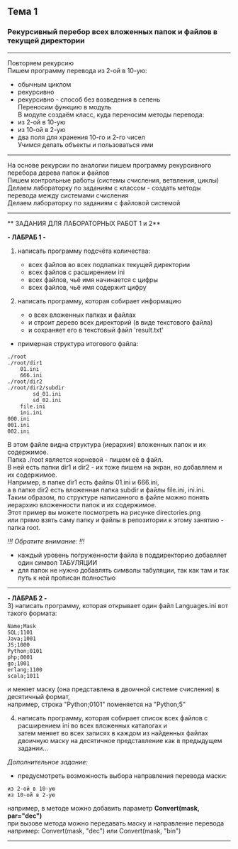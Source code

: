 ## Тема 1
### Рекурсивный перебор всех вложенных папок и файлов в текущей директории

---  

Повторяем рекурсию  
Пишем программу перевода из 2-ой в 10-ую:  
- обычным циклом  
- рекурсивно  
- рекурсивно - способ без возведения в сепень  
Переносим функцию в модуль  
В модуле создаём класс, куда переносим методы перевода:  
- из 2-ой в 10-ую  
- из 10-ой в 2-ую  
- два поля для хранения 10-го и 2-го чисел  
Учимся делать объекты и пользоваться ими  

---  

На основе рекурсии по аналогии пишем программу рекурсивного перебора дерева папок и файлов  
Пишем контрольные работы (системы счисления, ветвления, циклы)  
Делаем лабораторку по заданиям с классом - создать методы перевода между системами счисления  
Делаем лабораторку по заданиям с файловой системой  

---  

** ЗАДАНИЯ ДЛЯ ЛАБОРАТОРНЫХ РАБОТ 1 и 2**  

**- ЛАБРАБ 1 -**  
1) написать программу подсчёта количества:  
   * всех файлов во всех подпапках текущей директории  
   * всех файлов с расширением ini  
   * всех файлов, чьё имя начинается с цифры  
   * всех файлов, чьё имя содержит цифру  
   
2) написать программу, которая собирает информацию  
   * о всех вложенных папках и файлах  
   * и строит дерево всех директорий (в виде текстового файла)  
   * и сохраняет его в текстовый файл 'result.txt'  
- примерная структура итогового файла:  
```
./root
./root/dir1
	01.ini
	666.ini
./root/dir2
./root/dir2/subdir
		sd_01.ini
		sd_02.ini
	file.ini
	ini.ini
000.ini
001.ini
002.ini
```
В этом файле видна структура (иерархия) вложенных папок и их содержимое.  
Папка ./root является корневой - пишем её в файл.  
В ней есть папки dir1 и dir2 - их тоже пишем на экран, но добавляем и их содержимое.  
Например, в папке dir1 есть файлы 01.ini и 666.ini,  
а в папке dir2 есть вложенная папка subdir и файлы file.ini, ini.ini.  
Таким образом, по структуре написанного в файле можно понять иерархию вложенности папок и их содержимое.  
Этот пример вы можете посмотреть на рисунке directories.png  
или прямо взять саму папку и файлы в репозитории к этому занятию - папка root.  

_!!! Обратите внимание: !!!_ 
* каждый уровень погруженности файла в поддиректорию добавляет один символ ТАБУЛЯЦИИ  
* для папок не нужно добавлять символы табуляции, так как там и так путь к ней прописан полностью  

---  

**- ЛАБРАБ 2 -**  
3) написать программу, которая открывает один файл Languages.ini вот такого формата:  
```
Name;Mask  
SQL;1101  
Java;1001  
JS;1000  
Python;0101  
php;0001  
go;1001  
erlang;1100  
scala;1011  
```
и меняет маску (она представлена в двоичной системе счисления) в десятичный формат,  
например, строка "Python;0101" поменяется на "Python;5"  
  
4) написать программу, которая собирает список всех файлов с расширением ini во всех вложенных каталогах и  
затем меняет во всех записях в каждом из найденных файлах  
двоичную маску на десятичное представление как в предыдущем задании...  

_Дополнительное задание:_  
- предусмотреть возможность выбора направления перевода маски:  
```
из 2-ой в 10-ую  
из 10-ой в 2-ую  
```
например, в методе можно добавить параметр **Convert(mask, par="dec")**  
при вызове метода можно передавать маску и направление перевода  
например: Convert(mask, "dec") или Convert(mask, "bin")  

---  



